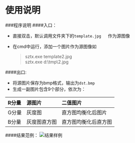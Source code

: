 # 使用说明
###程序说明
####入口：

- 直接双击，默认调用文件夹下的`template.jpg	`作为源图像
- 在cmd中运行，添加一个图片作为源图像如 

	> sztx.exe template2.jpg </br>
	> sztx.exe d:\tmp\2.jpg
	
####出口:

- 将源图片保存为bmp格式，输出为`dst.bmp	`
- 生成一副图片包含9个部分，依次为：

|R分量|源图片|二值图片|
|:--|:--|:--|
|G分量|灰度图|直方图均衡化后图片|
|B分量|灰度图直方图|直方图均衡化后直方图|

####结果范例：
![结果样例](http://i.imgur.com/76Fq5mW.jpg)


